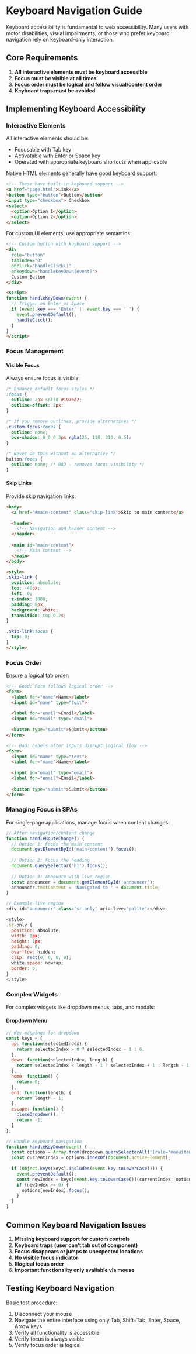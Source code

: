 # Keyboard Navigation Guide

Keyboard accessibility is fundamental to web accessibility. Many users with motor disabilities, visual impairments, or those who prefer keyboard navigation rely on keyboard-only interaction.

## Core Requirements

1. **All interactive elements must be keyboard accessible**
2. **Focus must be visible at all times**
3. **Focus order must be logical and follow visual/content order**
4. **Keyboard traps must be avoided**

## Implementing Keyboard Accessibility

### Interactive Elements

All interactive elements should be:
- Focusable with Tab key
- Activatable with Enter or Space key
- Operated with appropriate keyboard shortcuts when applicable

Native HTML elements generally have good keyboard support:

```html
<!-- These have built-in keyboard support -->
<a href="page.html">Link</a>
<button type="button">Button</button>
<input type="checkbox"> Checkbox
<select>
  <option>Option 1</option>
  <option>Option 2</option>
</select>
```

For custom UI elements, use appropriate semantics:

```html
<!-- Custom button with keyboard support -->
<div 
  role="button" 
  tabindex="0" 
  onclick="handleClick()"
  onkeydown="handleKeyDown(event)">
  Custom Button
</div>

<script>
function handleKeyDown(event) {
  // Trigger on Enter or Space
  if (event.key === 'Enter' || event.key === ' ') {
    event.preventDefault();
    handleClick();
  }
}
</script>
```

### Focus Management

#### Visible Focus

Always ensure focus is visible:

```css
/* Enhance default focus styles */
:focus {
  outline: 2px solid #1976d2;
  outline-offset: 2px;
}

/* If you remove outlines, provide alternatives */
.custom-focus:focus {
  outline: none;
  box-shadow: 0 0 0 3px rgba(25, 118, 210, 0.5);
}

/* Never do this without an alternative */
button:focus {
  outline: none; /* BAD - removes focus visibility */
}
```

#### Skip Links

Provide skip navigation links:

```html
<body>
  <a href="#main-content" class="skip-link">Skip to main content</a>
  
  <header>
    <!-- Navigation and header content -->
  </header>
  
  <main id="main-content">
    <!-- Main content -->
  </main>
</body>

<style>
.skip-link {
  position: absolute;
  top: -40px;
  left: 0;
  z-index: 1000;
  padding: 8px;
  background: white;
  transition: top 0.2s;
}

.skip-link:focus {
  top: 0;
}
</style>
```

### Focus Order

Ensure a logical tab order:

```html
<!-- Good: Form follows logical order -->
<form>
  <label for="name">Name</label>
  <input id="name" type="text">
  
  <label for="email">Email</label>
  <input id="email" type="email">
  
  <button type="submit">Submit</button>
</form>

<!-- Bad: Labels after inputs disrupt logical flow -->
<form>
  <input id="name" type="text">
  <label for="name">Name</label>
  
  <input id="email" type="email">
  <label for="email">Email</label>
  
  <button type="submit">Submit</button>
</form>
```

### Managing Focus in SPAs

For single-page applications, manage focus when content changes:

```javascript
// After navigation/content change
function handleRouteChange() {
  // Option 1: Focus the main content
  document.getElementById('main-content').focus();
  
  // Option 2: Focus the heading
  document.querySelector('h1').focus();
  
  // Option 3: Announce with live region
  const announcer = document.getElementById('announcer');
  announcer.textContent = 'Navigated to ' + document.title;
}

// Example live region
<div id="announcer" class="sr-only" aria-live="polite"></div>

<style>
.sr-only {
  position: absolute;
  width: 1px;
  height: 1px;
  padding: 0;
  overflow: hidden;
  clip: rect(0, 0, 0, 0);
  white-space: nowrap;
  border: 0;
}
</style>
```

### Complex Widgets

For complex widgets like dropdown menus, tabs, and modals:

#### Dropdown Menu

```javascript
// Key mappings for dropdown
const keys = {
  up: function(selectedIndex) {
    return selectedIndex > 0 ? selectedIndex - 1 : 0;
  },
  down: function(selectedIndex, length) {
    return selectedIndex < length - 1 ? selectedIndex + 1 : length - 1;
  },
  home: function() {
    return 0;
  },
  end: function(length) {
    return length - 1;
  },
  escape: function() {
    closeDropdown();
    return -1;
  }
};

// Handle keyboard navigation
function handleKeyDown(event) {
  const options = Array.from(dropdown.querySelectorAll('[role="menuitem"]'));
  const currentIndex = options.indexOf(document.activeElement);
  
  if (Object.keys(keys).includes(event.key.toLowerCase())) {
    event.preventDefault();
    const newIndex = keys[event.key.toLowerCase()](currentIndex, options.length);
    if (newIndex >= 0) {
      options[newIndex].focus();
    }
  }
}
```

## Common Keyboard Navigation Issues

1. **Missing keyboard support for custom controls**
2. **Keyboard traps (user can't tab out of component)**
3. **Focus disappears or jumps to unexpected locations**
4. **No visible focus indicator**
5. **Illogical focus order**
6. **Important functionality only available via mouse**

## Testing Keyboard Navigation

Basic test procedure:
1. Disconnect your mouse
2. Navigate the entire interface using only Tab, Shift+Tab, Enter, Space, Arrow keys
3. Verify all functionality is accessible
4. Verify focus is always visible
5. Verify focus order is logical